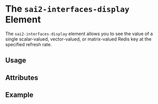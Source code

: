 The `sai2-interfaces-display` Element
=====================================
The `sai2-interfaces-display` element allows you to see the value of a single scalar-valued, vector-valued, or matrix-valued Redis key at the specified refresh rate.

## Usage

## Attributes

## Example
